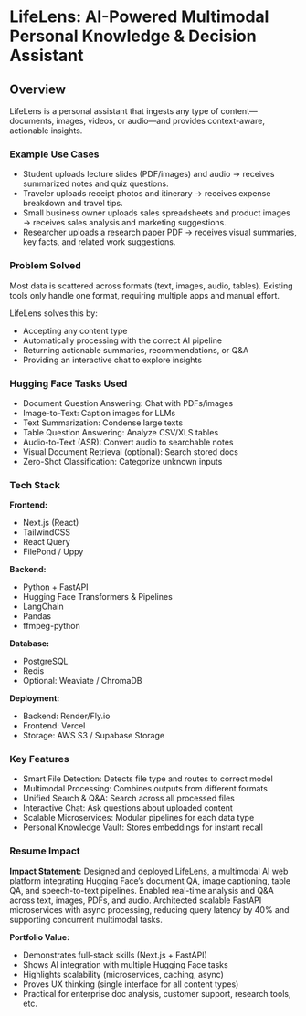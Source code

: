 # LifeLens: AI-Powered Multimodal Personal Knowledge & Decision Assistant

## Overview

LifeLens is a personal assistant that ingests any type of content—documents, images, videos, or audio—and provides context-aware, actionable insights.

### Example Use Cases
- Student uploads lecture slides (PDF/images) and audio → receives summarized notes and quiz questions.
- Traveler uploads receipt photos and itinerary → receives expense breakdown and travel tips.
- Small business owner uploads sales spreadsheets and product images → receives sales analysis and marketing suggestions.
- Researcher uploads a research paper PDF → receives visual summaries, key facts, and related work suggestions.

### Problem Solved

Most data is scattered across formats (text, images, audio, tables). Existing tools only handle one format, requiring multiple apps and manual effort.

LifeLens solves this by:
- Accepting any content type
- Automatically processing with the correct AI pipeline
- Returning actionable summaries, recommendations, or Q&A
- Providing an interactive chat to explore insights

### Hugging Face Tasks Used
- Document Question Answering: Chat with PDFs/images
- Image-to-Text: Caption images for LLMs
- Text Summarization: Condense large texts
- Table Question Answering: Analyze CSV/XLS tables
- Audio-to-Text (ASR): Convert audio to searchable notes
- Visual Document Retrieval (optional): Search stored docs
- Zero-Shot Classification: Categorize unknown inputs

### Tech Stack

**Frontend:**
- Next.js (React)
- TailwindCSS
- React Query
- FilePond / Uppy

**Backend:**
- Python + FastAPI
- Hugging Face Transformers & Pipelines
- LangChain
- Pandas
- ffmpeg-python

**Database:**
- PostgreSQL
- Redis
- Optional: Weaviate / ChromaDB

**Deployment:**
- Backend: Render/Fly.io
- Frontend: Vercel
- Storage: AWS S3 / Supabase Storage

### Key Features
- Smart File Detection: Detects file type and routes to correct model
- Multimodal Processing: Combines outputs from different formats
- Unified Search & Q&A: Search across all processed files
- Interactive Chat: Ask questions about uploaded content
- Scalable Microservices: Modular pipelines for each data type
- Personal Knowledge Vault: Stores embeddings for instant recall

### Resume Impact

**Impact Statement:**
Designed and deployed LifeLens, a multimodal AI web platform integrating Hugging Face’s document QA, image captioning, table QA, and speech-to-text pipelines. Enabled real-time analysis and Q&A across text, images, PDFs, and audio. Architected scalable FastAPI microservices with async processing, reducing query latency by 40% and supporting concurrent multimodal tasks.

**Portfolio Value:**
- Demonstrates full-stack skills (Next.js + FastAPI)
- Shows AI integration with multiple Hugging Face tasks
- Highlights scalability (microservices, caching, async)
- Proves UX thinking (single interface for all content types)
- Practical for enterprise doc analysis, customer support, research tools, etc.